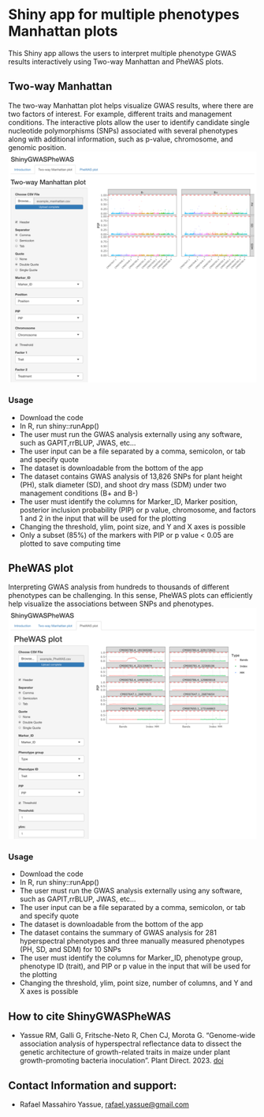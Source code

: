 # Shiny app for multiple phenotypes Manhattan plots
This Shiny app allows the users to interpret multiple phenotype GWAS results interactively using Two-way Manhattan and PheWAS plots.

## Two-way Manhattan
The two-way Manhattan plot helps visualize GWAS results, where there are two factors of interest. For example, different traits and management conditions.
The interactive plots allow the user to identify candidate single nucleotide polymorphisms (SNPs) associated with several phenotypes along with additional information, such as p-value, chromosome, and genomic position.
![plot1](fig01.png)

### Usage
- Download the code
- In R, run shiny::runApp()
- The user must run the GWAS analysis externally using any software, such as GAPIT,rrBLUP, JWAS, etc...
- The user input can be a file separated by a comma, semicolon, or tab and specify quote
- The dataset is downloadable from the bottom of the app
- The dataset contains GWAS analysis of 13,826 SNPs for plant height (PH), stalk diameter (SD), and shoot dry mass (SDM) under two management conditions (B+ and B-)
- The user must identify the columns for Marker_ID, Marker position, posterior inclusion probability (PIP) or p value, chromosome, and factors 1 and 2 in the input that will be used for the plotting
- Changing the threshold, ylim, point size, and Y and X axes is possible
- Only a subset (85%) of the markers with PIP or p value < 0.05 are plotted to save computing time

## PheWAS plot
Interpreting GWAS analysis from hundreds to thousands of different phenotypes can be challenging. In this sense, PheWAS plots can efficiently help visualize the associations between SNPs and phenotypes.
![plot2](fig02.png)

### Usage
- Download the code
- In R, run shiny::runApp()
- The user must run the GWAS analysis externally using any software, such as GAPIT,rrBLUP, JWAS, etc...
- The user input can be a file separated by a comma, semicolon, or tab and specify quote
- The dataset is downloadable from the bottom of the app
- The dataset contains the summary of GWAS analysis for 281 hyperspectral phenotypes and three manually measured phenotypes (PH, SD, and SDM) for 10 SNPs
- The user must identify the columns for Marker_ID, phenotype group, phenotype ID (trait), and PIP or p value in the input that will be used for the plotting
- Changing the threshold, ylim, point size, number of columns, and Y and X axes is possible
              
## How to cite ShinyGWASPheWAS
* Yassue RM, Galli G, Fritsche-Neto  R, Chen CJ, Morota G. “Genome-wide association analysis of hyperspectral reflectance data to dissect the genetic architecture of growth-related traits in maize under plant growth-promoting bacteria inoculation”. Plant Direct. 2023. [doi](https://doi.org/10.1002/pld3.492)

## Contact Information and support:
- Rafael Massahiro Yassue, <rafael.yassue@gmail.com>
